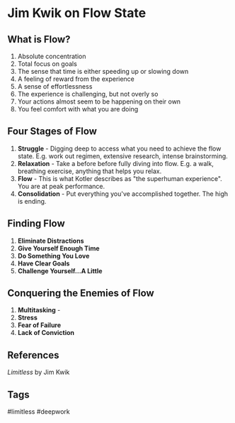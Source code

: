 # Jim Kwik on Flow State

## What is Flow?
1. Absolute concentration
2. Total focus on goals
3. The sense that time is either speeding up or slowing down
4. A feeling of reward from the experience
5. A sense of effortlessness
6. The experience is challenging, but not overly so
7. Your actions almost seem to be happening on their own
8. You feel comfort with what you are doing

## Four Stages of Flow
1. **Struggle** - Digging deep to access what you need to achieve the flow state. E.g. work out regimen, extensive research, intense brainstorming.
2. **Relaxation** - Take a before before fully diving into flow. E.g. a walk, breathing exercise, anything that helps you relax.
3. **Flow** - This is what Kotler describes as "the superhuman experience". You are at peak performance.
4. **Consolidation** - Put everything you've accomplished together. The high is ending.

## Finding Flow
1. **Eliminate Distractions**
2. **Give Yourself Enough Time**
3. **Do Something You Love**
4. **Have Clear Goals**
5. **Challenge Yourself...A Little**

## Conquering the Enemies of Flow
1. **Multitasking** - 
2. **Stress**
3. **Fear of Failure**
4. **Lack of Conviction**

## References
*Limitless* by Jim Kwik  

## Tags
#limitless #deepwork
